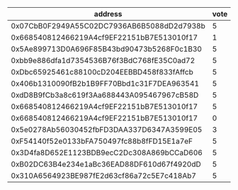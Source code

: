address|vote|timestamp|signature
---|---|---|---
0x07CbB0F2949A55C02DC7936AB6B5088dD2d7938b|5|1604412196|0x61060828a164211403077728b2dc294ca389a6f1780081a9a5565114f175f2214d6f93dab3bc5667ae08d187e52165d0913bdc76f9a375d03be88d092978ed4b1c
0x668540812466219A4cf9EF22151bB7E513010f17|1|1604413558|0x73b4966ef3c3550182055019fec11d65d17718306c2c11ec3245ae53adce2cb22fd0991456e4f5f0bfd56bd8f411be2d8cafb3b3e1e8664f58d5e990a31079ee1b
0x5Ae899713D0A696F85B43bd90473b5268F0c1B30|5|1604415321|0x942fafe75dd2533a2ea1293a4f5c42982d2e3d1bcb809f9b8d43951a85dba156517a3f36fc933e2ab2228c8edf7d0b7bb483bf7c42fb46afaa0fec62853a36271c
0xbb9e886dfa1d7354536B76f3BdC768fE35C0ad72|5|1604418331|0xc956cb40ed1bd5b159928d5bfb47427348b92f76d2034536843d0b47d5fea6c07838a5671c9653faab5db4c75b37579d1dbcd5b86f67de764a442228bc4e71381b
0xDbc65925461c88100cD204EEBBD458f833fAffcb|5|1604426376|0x714255adfaef6d41d646bb0b9957a94647858d4a9d967e62ae739950d4fd2d4b494354a1a02545207eae7735e69ecfacbe2ab3d51315908503678fbcca900c341b
0x406b1310090fB2b1B9FF70Bbd1c31F7DEA963541|5|1604429762|0xa1ae5e26cc7509554fa2a0b7fccb2aefc9b434e4dd1ea36677aecd5994a07b7609a300d2659a9af2f45f546ae1ecfbf8ddfeee8cb58a301a03d3b16cd873cc291b
0xdD8B9fCb3a8c619f3Aa688443A095467967cB58D|5|1604432849|0x927a6735ea230e40898fc899754249b71e4fcd6a9939d15acfaa316687d3aab970192fe36af2a99b7bdc86ffe3bbe5855818487acf8e9f396112b35ca0b80f1b1c
0x668540812466219A4cf9EF22151bB7E513010f17|5|1604460342|0x5f8ff7ea97af3bb31e73841f160861f5c36e30114c147385abb412bc7dc927347332b17b243877f30afd2bec35ab1ded42b77ff3db6fad457a01d05cb4e9e86a1c
0x668540812466219A4cf9EF22151bB7E513010f17|0|1604460759|0xd7a2ea61eabacd5b7841813711e1bf51f99069875c2c9d107f5f6479d63188196f2b726e39be89fe9d910b1ae8971c1ee4846d3a6cf0370c7c8061ff215f8be61b
0x5e0278Ab56030452fbFD3DAA337D6347A3599E05|3|1604467830|0xb252b32f7d0141ac58fb302277565df21dcc0b853e8cfe970b3ca60ef7332ab845159849f91008186558816848d87bcb5cf2fe95fd2b6f9edd264fbee108cb8b1c
0xF54140f52e0133bFA750497fc88b8fFD15E1a7eF|5|1604473273|0xf7e63ada3d9d8fe7536481a0bbc3f5458ad52d909ff944574ae830cb40ac331a43a614f69246e979e497b6873357cafe80b00155f34f601c3c1d76851526c8f01b
0x3D4fa8D652E1123BDB9ecC2Dc308A869bCCaD606|5|1604474332|0x841e7340325fe7fa875da6da974bdc75d6959a3a4dc7ef267af5f12dfdfcbbf950e70ebc3710577d2692ea2f3d3f87186f10c30687ab5806cee9022a7b42e3581c
0xB02DC63B4e234e1aBc36EAD88DF610d67f4920dD|5|1604475926|0x4643513a069b180f5bebb8c0661bf85a4e83d308df645a42178b928de6e00b6440a14e379f7c8e957e110f4a702abec12b2a1d940d4eba2d48528197e43d5d1e1b
0x310A6564923BE987fE2d63cf86a72c5E7c418Ab7|5|1604480310|0xabc2d35f38d5d4dc609ef7e31dce440b1ad5606ac28b146cc9e36d744df504f45ee6b59656b83bbd08128cbe0b76e6bf325b7c93e29ac4d9cba569a9ec0789171c